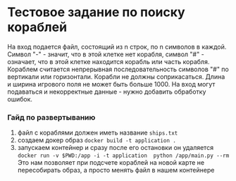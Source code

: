 # Тестовое задание по поиску кораблей
На вход подается файл, состоящий из n строк, по n символов в каждой. Символ "-" - значит, 
что в этой клетке нет корабля, символ "#" - означает, что в этой клетке находится корабль или 
часть корабля. Кораблем считается непрерывная последовательность символов "#" по вертикали или 
горизонтали. Корабли не должны соприкасаться. 
Длина и ширина игрового поля не может быть больше 1000. На вход могут 
подаваться и некорректные данные - нужно добавить обработку ошибок.


### Гайд по развертыванию
1) файл с кораблями должен иметь название ```ships.txt```
2) создаем докер образ ```docker build -t application .```
3) запускаем контейнер и сразу после его остановки он удаляется 
```docker run -v $PWD:/app -i -t application  python /app/main.py --rm ```
Это нам позволяет при подсчете кораблей на новой карте не пересобирать образ,  а просто менять файл в нашем контейнере